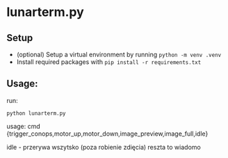 # lunarterm.py

## Setup

- (optional) Setup a virtual environment by running `python -m venv .venv`
- Install required packages with `pip install -r requirements.txt`



## Usage:
run:

`python lunarterm.py`

usage:  cmd {trigger_conops,motor_up,motor_down,image_preview,image_full,idle}


idle - przerywa wszytsko (poza robienie zdięcia)
reszta to wiadomo

